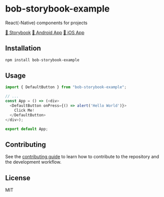 # bob-storybook-example

React(-Native) components for projects

[🎨 Storybook](https://kirioxx.github.io/bob-storybook-example/?path=/story/atoms-defaultbutton--with-text)
[🤖 Android App](https://github.com/KirioXX/bob-storybook-example)
[🍏 iOS App](https://github.com/KirioXX/bob-storybook-example)

## Installation

```sh
npm install bob-storybook-example
```

## Usage

```js
import { DefaultButton } from "bob-storybook-example";

// ...
const App = () => (<div>
  <DefaultButton onPress={() => alert('Hello World')}>
    Click Me!
  </DefaultButton>
</div>);

export default App;
```

## Contributing

See the [contributing guide](CONTRIBUTING.md) to learn how to contribute to the repository and the development workflow.

## License

MIT
